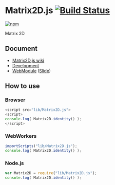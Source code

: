 # Matrix2D.js [![Build Status](https://travis-ci.org/uupaa/Matrix2D.js.png)](http://travis-ci.org/uupaa/Matrix2D.js)

[![npm](https://nodei.co/npm/uupaa.matrix2d.js.png?downloads=true&stars=true)](https://nodei.co/npm/uupaa.matrix2d.js/)

Matrix 2D

## Document

- [Matrix2D.js wiki](https://github.com/uupaa/Matrix2D.js/wiki/Matrix2D)
- [Development](https://github.com/uupaa/WebModule/wiki/Development)
- [WebModule](https://github.com/uupaa/WebModule) ([Slide](http://uupaa.github.io/Slide/slide/WebModule/index.html))


## How to use

### Browser

```js
<script src="lib/Matrix2D.js">
<script>
console.log( Matrix2D.identity() );
</script>
```

### WebWorkers

```js
importScripts("lib/Matrix2D.js");
console.log( Matrix2D.identity() );
```

### Node.js

```js
var Matrix2D = require("lib/Matrix2D.js");
console.log( Matrix2D.identity() );
```

